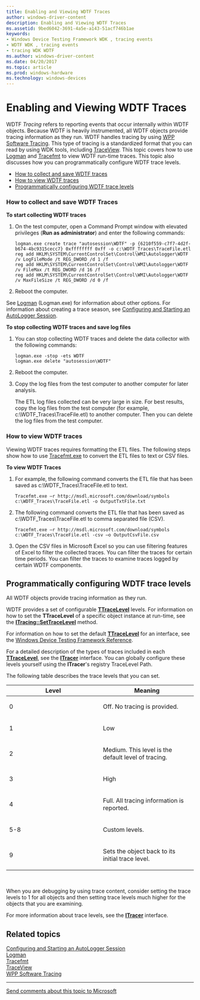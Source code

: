 ```yaml
---
title: Enabling and Viewing WDTF Traces
author: windows-driver-content
description: Enabling and Viewing WDTF Traces
ms.assetid: 9bed6042-3691-4a5e-a143-51acf746b1ae
keywords:
- Windows Device Testing Framework WDK , tracing events
- WDTF WDK , tracing events
- tracing WDK WDTF
ms.author: windows-driver-content
ms.date: 04/20/2017
ms.topic: article
ms.prod: windows-hardware
ms.technology: windows-devices
---
```


# Enabling and Viewing WDTF Traces


WDTF *Tracing* refers to reporting events that occur internally within WDTF objects. Because WDTF is heavily instrumented, all WDTF objects provide tracing information as they run. WDTF handles tracing by using [WPP Software Tracing](https://msdn.microsoft.com/library/windows/hardware/ff556204). This type of tracing is a standardized format that you can read by using WDK tools, including [TraceView](https://msdn.microsoft.com/library/windows/hardware/ff556063). This topic covers how to use [Logman](http://go.microsoft.com/fwlink/p/?linkid=136332) and [Tracefmt](https://msdn.microsoft.com/library/windows/hardware/ff552974) to view WDTF run-time traces. This topic also discusses how you can programmatically configure WDTF trace levels.

-   [How to collect and save WDTF traces](#how-to-collect)
-   [How to view WDTF traces](#how-to-view)
-   [Programmatically configuring WDTF trace levels](#wdtf-enable-level)

### <a href="" id="how-to-collect"></a>How to collect and save WDTF Traces

**To start collecting WDTF traces**

1.  On the test computer, open a Command Prompt window with elevated privileges (**Run as administrator**) and enter the following commands:

    ``` syntax
    logman.exe create trace "autosession\WDTF" -p {6210f559-c7f7-4d2f-b674-4bc9315cecc7} 0xffffffff 0xff -o c:\WDTF_Traces\TraceFile.etl
    reg add HKLM\SYSTEM\CurrentControlSet\Control\WMI\Autologger\WDTF /v LogFileMode /t REG_DWORD /d 1 /f
    reg add HKLM\SYSTEM\CurrentControlSet\Control\WMI\Autologger\WDTF /v FileMax /t REG_DWORD /d 16 /f
    reg add HKLM\SYSTEM\CurrentControlSet\Control\WMI\Autologger\WDTF /v MaxFileSize /t REG_DWORD /d 0 /f
    ```

2.  Reboot the computer.

See [Logman](http://go.microsoft.com/fwlink/p/?linkid=136332) (Logman.exe) for information about other options. For information about creating a trace season, see [Configuring and Starting an AutoLogger Session](https://msdn.microsoft.com/library/windows/desktop/aa363687).

**To stop collecting WDTF traces and save log files**

1.  You can stop collecting WDTF traces and delete the data collector with the following commands:

    ``` syntax
    logman.exe -stop -ets WDTF
    logman.exe delete "autosession\WDTF"
    ```

2.  Reboot the computer.
3.  Copy the log files from the test computer to another computer for later analysis.

    The ETL log files collected can be very large in size. For best results, copy the log files from the test computer (for example, c:\\WDTF\_Traces\\TraceFile.etl) to another computer. Then you can delete the log files from the test computer.

### <a href="" id="how-to-view"></a>How to view WDTF traces

Viewing WDTF traces requires formatting the ETL files. The following steps show how to use [Tracefmt.exe](https://msdn.microsoft.com/library/windows/hardware/ff552974) to convert the ETL files to text or CSV files.

**To view WDTF Traces**

1.  For example, the following command converts the ETL file that has been saved as c:\\WDTF\_Traces\\TraceFile.etl to text.

    ``` syntax
    Tracefmt.exe –r http://msdl.microsoft.com/download/symbols c:\WDTF_Traces\TraceFile.etl -o OutputTxtFile.txt
    ```

2.  The following command converts the ETL file that has been saved as c:\\WDTF\_Traces\\TraceFile.etl to comma separated file (CSV).

    ``` syntax
    Tracefmt.exe –r http://msdl.microsoft.com/download/symbols c:\WDTF_Traces\TraceFile.etl -csv –o OutputCsvFile.csv
    ```

3.  Open the CSV files in Microsoft Excel so you can use filtering features of Excel to filter the collected traces. You can filter the traces for certain time periods. You can filter the traces to examine traces logged by certain WDTF components.

## <a href="" id="wdtf-enable-level"></a>Programmatically configuring WDTF trace levels


All WDTF objects provide tracing information as they run.

WDTF provides a set of configurable [**TTraceLevel**](https://msdn.microsoft.com/library/windows/hardware/ff539616) levels. For information on how to set the **TTraceLevel** of a specific object instance at run-time, see the [**ITracing::SetTraceLevel**](https://msdn.microsoft.com/library/windows/hardware/ff539522) method.

For information on how to set the default [**TTraceLevel**](https://msdn.microsoft.com/library/windows/hardware/ff539616) for an interface, see the [Windows Device Testing Framework Reference](https://msdn.microsoft.com/library/windows/hardware/ff539647).

For a detailed description of the types of traces included in each [**TTraceLevel**](https://msdn.microsoft.com/library/windows/hardware/ff539616), see the [**ITracer**](https://msdn.microsoft.com/library/windows/hardware/ff539512) interface. You can globally configure these levels yourself using the **ITracer**'s registry TraceLevel Path.

The following table describes the trace levels that you can set.

<table>
<colgroup>
<col width="50%" />
<col width="50%" />
</colgroup>
<thead>
<tr class="header">
<th>Level</th>
<th>Meaning</th>
</tr>
</thead>
<tbody>
<tr class="odd">
<td><p>0</p></td>
<td><p>Off. No tracing is provided.</p></td>
</tr>
<tr class="even">
<td><p>1</p></td>
<td><p>Low</p></td>
</tr>
<tr class="odd">
<td><p>2</p></td>
<td><p>Medium. This level is the default level of tracing.</p></td>
</tr>
<tr class="even">
<td><p>3</p></td>
<td><p>High</p></td>
</tr>
<tr class="odd">
<td><p>4</p></td>
<td><p>Full. All tracing information is reported.</p></td>
</tr>
<tr class="even">
<td><p>5-8</p></td>
<td><p>Custom levels.</p></td>
</tr>
<tr class="odd">
<td><p>9</p></td>
<td><p>Sets the object back to its initial trace level.</p></td>
</tr>
</tbody>
</table>

 

When you are debugging by using trace content, consider setting the trace levels to 1 for all objects and then setting trace levels much higher for the objects that you are examining.

For more information about trace levels, see the [**ITracer**](https://msdn.microsoft.com/library/windows/hardware/ff539512) interface.

## Related topics
[Configuring and Starting an AutoLogger Session](https://msdn.microsoft.com/library/windows/desktop/aa363687)  
[Logman](http://go.microsoft.com/fwlink/p/?linkid=136332)  
[Tracefmt](https://msdn.microsoft.com/library/windows/hardware/ff552974)  
[TraceView](https://msdn.microsoft.com/library/windows/hardware/ff556063)  
[WPP Software Tracing](https://msdn.microsoft.com/library/windows/hardware/ff556204)  

--------------------
[Send comments about this topic to Microsoft](mailto:wsddocfb@microsoft.com?subject=Documentation%20feedback%20%5Bdtf\dtf%5D:%20Enabling%20and%20Viewing%20WDTF%20Traces%20%20RELEASE:%20%289/13/2016%29&body=%0A%0APRIVACY%20STATEMENT%0A%0AWe%20use%20your%20feedback%20to%20improve%20the%20documentation.%20We%20don't%20use%20your%20email%20address%20for%20any%20other%20purpose,%20and%20we'll%20remove%20your%20email%20address%20from%20our%20system%20after%20the%20issue%20that%20you're%20reporting%20is%20fixed.%20While%20we're%20working%20to%20fix%20this%20issue,%20we%20might%20send%20you%20an%20email%20message%20to%20ask%20for%20more%20info.%20Later,%20we%20might%20also%20send%20you%20an%20email%20message%20to%20let%20you%20know%20that%20we've%20addressed%20your%20feedback.%0A%0AFor%20more%20info%20about%20Microsoft's%20privacy%20policy,%20see%20http://privacy.microsoft.com/default.aspx. "Send comments about this topic to Microsoft")


